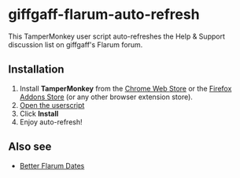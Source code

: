 # giffgaff-flarum-auto-refresh

This TamperMonkey user script auto-refreshes the Help & Support discussion list on giffgaff's Flarum forum.

## Installation

1. Install **TamperMonkey** from the [Chrome Web Store](https://chrome.google.com/webstore/detail/tampermonkey/dhdgffkkebhmkfjojejmpbldmpobfkfo?hl=en) or the [Firefox Addons Store](https://addons.mozilla.org/en-GB/firefox/addon/tampermonkey/) (or any other browser extension store).
2. [Open the userscript](https://github.com/davwheat/giffgaff-flarum-auto-refresh/raw/master/flarum-auto-refresh.user.js)
3. Click **Install**
4. Enjoy auto-refresh!

## Also see

* [Better Flarum Dates](https://github.com/davwheat/giffgaff-flarum-better-post-dates#readme)
